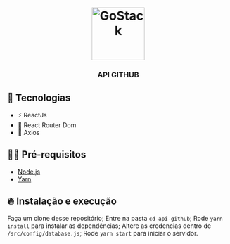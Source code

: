<h1 align="center">
  <img alt="GoStack" src="https://rocketseat-cdn.s3-sa-east-1.amazonaws.com/masterclass.png" width="120px" />
</h1>

<h3 align="center">
  API GITHUB
</h3>


## 🚀 Tecnologias

- ⚡ ReactJs
- 💾 React Router Dom
- 💾 Axios

## ✋🏻 Pré-requisitos

- [Node.js](https://nodejs.org/en/)
- [Yarn](https://yarnpkg.com/pt-BR/docs/install)

## 🔥 Instalação e execução

 Faça um clone desse repositório;
 Entre na pasta `cd api-github`;
 Rode `yarn install` para instalar as dependências;
 Altere as credencias dentro de `/src/config/database.js`;
 Rode `yarn start` para iniciar o servidor.
 